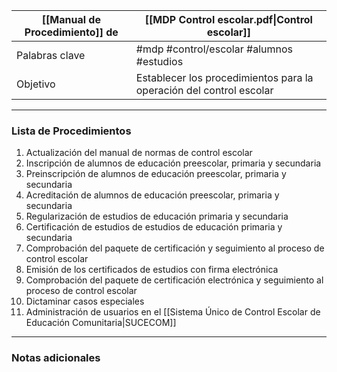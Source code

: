 
| [[Manual de Procedimiento]] de | [[MDP Control escolar.pdf\|Control escolar]]                        |
| ------------------------------ | ------------------------------------------------------------------- |
| Palabras clave                 | #mdp #control/escolar #alumnos #estudios                            |
| Objetivo                       | Establecer los procedimientos para la operación del control escolar |

---

### Lista de Procedimientos
1. Actualización del manual de normas de control escolar
2. Inscripción de alumnos de educación preescolar, primaria y secundaria
3. Preinscripción de alumnos de educación preescolar, primaria y secundaria
4. Acreditación de alumnos de educación preescolar, primaria y secundaria
5. Regularización de estudios de educación primaria y secundaria
6. Certificación de estudios de estudios de educación primaria y secundaria
7. Comprobación del paquete de certificación y seguimiento al proceso de control escolar
8. Emisión de los certificados de estudios con firma electrónica
9. Comprobación del paquete de certificación electrónica y seguimiento al proceso de control escolar
10. Dictaminar casos especiales
11. Administración de usuarios en el [[Sistema Único de Control Escolar de Educación Comunitaria|SUCECOM]]

---

### Notas adicionales
